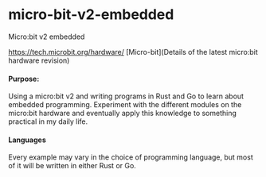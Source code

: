 # micro-bit-v2-embedded
Micro:bit v2 embedded

https://tech.microbit.org/hardware/ [Micro-bit](Details of the latest micro:bit hardware revision)

#### Purpose:
Using a micro:bit v2 and writing programs in Rust and Go to learn about embedded programming. Experiment with the different modules on the micro:bit hardware and eventually apply this knowledge to something practical in my daily life.

#### Languages
Every example may vary in the choice of programming language, but most of it will be written in either Rust or Go.

